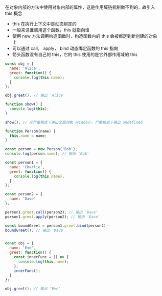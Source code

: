 在对象内部的方法中使用对象内部的属性，这是作用域链机制做不到的，故引入 this 概念

- this 在执行上下文中是动态绑定的
- 一般来说谁调用这个函数，this 就指向谁
- 使用 new 方法调用构造函数时，构造函数内的 this 会被绑定到新创建的对象上
- 可以通过 call， apply， bind 动态绑定函数的 this 指向
- 箭头函数没有自己的 this，它的 this 使用的是它外部作用域的 this

```js
const obj = {
  name: 'Alice',
  greet: function() {
    console.log(this.name);
  }
};

obj.greet(); // 输出 'Alice'

```

```js
function show() {
  console.log(this);
}

show(); // 非严格模式下输出全局对象（window），严格模式下输出 undefined

```

```js
function Person(name) {
  this.name = name;
}

const person = new Person('Bob');
console.log(person.name); // 输出 'Bob'

```

```js
const person1 = {
  name: 'Charlie',
  greet: function() {
    console.log(this.name);
  }
};

const person2 = {
  name: 'Dave'
};

person1.greet.call(person2); // 输出 'Dave'
person1.greet.apply(person2); // 输出 'Dave'

const boundGreet = person1.greet.bind(person2);
boundGreet(); // 输出 'Dave'

```

```js

const obj = {
  name: 'Eve',
  greet: function() {
    const innerFunc = () => {
      console.log(this.name);
    };
    innerFunc();
  }
};

obj.greet(); // 输出 'Eve'

```